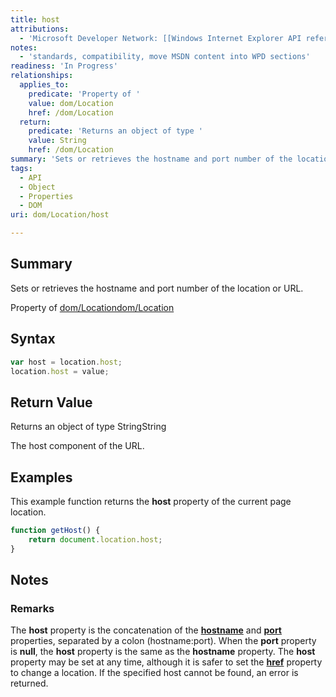 ```yaml
---
title: host
attributions:
  - 'Microsoft Developer Network: [[Windows Internet Explorer API reference](http://msdn.microsoft.com/en-us/library/ie/hh828809%28v=vs.85%29.aspx) Article]'
notes:
  - 'standards, compatibility, move MSDN content into WPD sections'
readiness: 'In Progress'
relationships:
  applies_to:
    predicate: 'Property of '
    value: dom/Location
    href: /dom/Location
  return:
    predicate: 'Returns an object of type '
    value: String
    href: /dom/Location
summary: 'Sets or retrieves the hostname and port number of the location or URL.'
tags:
  - API
  - Object
  - Properties
  - DOM
uri: dom/Location/host

---
```

## Summary

Sets or retrieves the hostname and port number of the location or URL.

Property of [dom/Location](/dom/Location)[dom/Location](/dom/Location)

## Syntax

``` js
var host = location.host;
location.host = value;
```

## Return Value

Returns an object of type StringString

The host component of the URL.

## Examples

This example function returns the **host** property of the current page location.

``` js
function getHost() {
    return document.location.host;
}
```

## Notes

### Remarks

The **host** property is the concatenation of the [**hostname**](/dom/Location/hostname) and [**port**](/dom/Location/port) properties, separated by a colon (hostname:port). When the **port** property is **null**, the **host** property is the same as the **hostname** property. The **host** property may be set at any time, although it is safer to set the [**href**](/dom/Location/href) property to change a location. If the specified host cannot be found, an error is returned.
